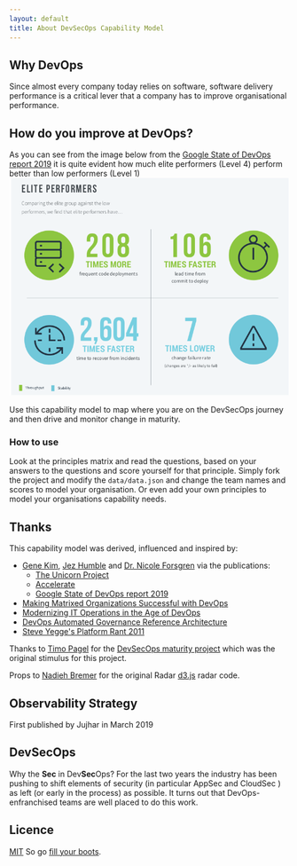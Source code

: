```yaml
---
layout: default
title: About DevSecOps Capability Model
---
```


## Why DevOps

Since almost every company today relies on software, software delivery performance is a critical lever that a company has to improve organisational performance.

## How do you improve at DevOps?

As you can see from the image below from the [Google State of DevOps report 2019](https://cloud.google.com/blog/products/devops-sre/the-2019-accelerate-state-of-devops-elite-performance-productivity-and-scaling) it is quite evident how much elite performers (Level 4) perform better than low performers (Level 1)
![elite performers](img/elite-performers.png)

Use this capability model to map where you are on the DevSecOps journey and then drive and monitor change in maturity.

### How to use

Look at the principles matrix and read the questions, based on your answers to the questions and score yourself for that principle.
Simply fork the project and modify the `data/data.json` and change the team names and scores to model your organisation. Or even add your own principles to model your organisations capability needs.

## Thanks

This capability model was derived, influenced and inspired by:

- [Gene Kim](https://twitter.com/RealGeneKim), [Jez Humble](https://twitter.com/jezhumble) and [Dr. Nicole Forsgren](https://twitter.com/nicolefv) via the publications:
  - [The Unicorn Project](https://www.amazon.co.uk/dp/1942788762)
  - [Accelerate](https://www.amazon.co.uk/dp/1942788339)
  - [Google State of DevOps report 2019](https://cloud.google.com/blog/products/devops-sre/the-2019-accelerate-state-of-devops-elite-performance-productivity-and-scaling)
- [Making Matrixed Organizations Successful with DevOps](https://itrevolution.com/forum-paper-downloads/)
- [Modernizing IT Operations in the Age of DevOps](https://itrevolution.com/forum-paper-downloads/)
- [DevOps Automated Governance Reference Architecture ](https://itrevolution.com/forum-paper-downloads/)
- [Steve Yegge's Platform Rant 2011](https://gist.github.com/jezhumble/a8b3cbb4ea20139582fa8ffc9d791fb2)

Thanks to [Timo Pagel](https://github.com/wurstbrot) for the [DevSecOps maturity project](https://dsomm.timo-pagel.de/index.php) which was the original stimulus for this project.

Props to [Nadieh Bremer](http://bl.ocks.org/nbremer/21746a9668ffdf6d8242) for the original Radar [d3.js](https://d3js.org/) radar code.

## Observability Strategy

First published by Jujhar in March 2019

## DevSecOps

Why the **Sec** in Dev**Sec**Ops? For the last two years the industry has been pushing to shift elements of security (in particular AppSec and CloudSec ) as left (or early in the process) as possible. It turns out that DevOps-enfranchised teams are well placed to do this work.

## Licence

[MIT](/LICENSE.md) So go [fill your boots](https://dictionary.cambridge.org/dictionary/english/fill-your-boots).
